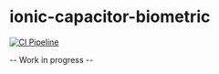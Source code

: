 # ionic-capacitor-biometric
[![CI Pipeline](https://github.com/ivankoop/ionic-capacitor-biometric/actions/workflows/ci.yml/badge.svg)](https://github.com/ivankoop/ionic-capacitor-biometric/actions/workflows/ci.yml)

-- Work in progress --

